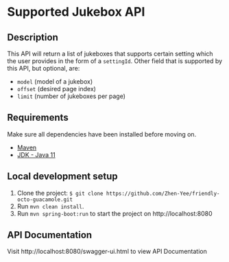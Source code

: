 # Supported Jukebox API
## Description

This API will return a list of jukeboxes that supports certain setting which the user provides in the form of a `settingId`. Other field that is supported by this API, but optional, are:
- `model` (model of a jukebox)
- `offset` (desired page index)
- `limit` (number of jukeboxes per page)

## Requirements

Make sure all dependencies have been installed before moving on.

* [Maven](https://maven.apache.org/download.cgi)
* [JDK - Java 11](https://www.oracle.com/java/technologies/javase-downloads.html)

## Local development setup

1. Clone the project: `$ git clone https://github.com/Zhen-Yee/friendly-octo-guacamole.git`
2. Run `mvn clean install`.
3. Run `mvn spring-boot:run` to start the project on http://localhost:8080

## API Documentation
Visit http://localhost:8080/swagger-ui.html to view API Documentation
